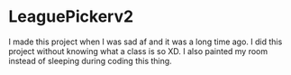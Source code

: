 # LeaguePickerv2
 I made this project when I was sad af and it was a long time ago. I did this project without knowing what a class is so XD.  I also painted my room instead of sleeping during coding this thing.
